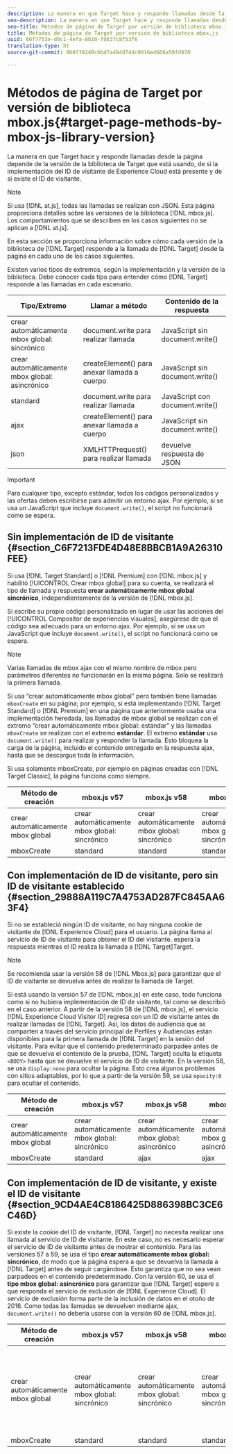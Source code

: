 ```yaml
---
description: La manera en que Target hace y responde llamadas desde la página depende de la versión de la biblioteca de Target que está usando, de si la implementación del ID de visitante de Experience Cloud está presente y de si existe el ID de visitante.
seo-description: La manera en que Target hace y responde llamadas desde la página depende de la versión de la biblioteca de Target que está usando, de si la implementación del ID de visitante de Experience Cloud está presente y de si existe el ID de visitante.
seo-title: Métodos de página de Target por versión de biblioteca mbox.js
title: Métodos de página de Target por versión de biblioteca mbox.js
uuid: 66f7753e-d9c1-4efa-8b10-fd637c8f53f6
translation-type: ht
source-git-commit: 9b8f39240cbbd7a494d74dc0016ed666a58fd870

---
```



# Métodos de página de Target por versión de biblioteca mbox.js{#target-page-methods-by-mbox-js-library-version}

La manera en que Target hace y responde llamadas desde la página depende de la versión de la biblioteca de Target que está usando, de si la implementación del ID de visitante de Experience Cloud está presente y de si existe el ID de visitante.

>[!NOTE]
>
>Si usa [!DNL at.js], todas las llamadas se realizan con JSON. Esta página proporciona detalles sobre las versiones de la biblioteca [!DNL mbox.js]. Los comportamientos que se describen en los casos siguientes no se aplican a [!DNL at.js].

En esta sección se proporciona información sobre cómo cada versión de la biblioteca de [!DNL Target] responde a la llamada de [!DNL Target] desde la página en cada uno de los casos siguientes.

Existen varios tipos de extremos, según la implementación y la versión de la biblioteca. Debe conocer cada tipo para entender cómo [!DNL Target] responde a las llamadas en cada escenario.

| Tipo/Extremo | Llamar a método | Contenido de la respuesta |
|--- |--- |--- |
| crear automáticamente mbox global: sincrónico | document.write para realizar llamada | JavaScript sin document.write() |
| crear automáticamente mbox global: asincrónico | createElement() para anexar llamada a cuerpo | JavaScript sin document.write() |
| standard | document.write para realizar llamada | JavaScript con document.write() |
| ajax | createElement() para anexar llamada a cuerpo | JavaScript sin document.write() |
| json | XMLHTTPrequest() para realizar llamada | devuelve respuesta de JSON |

>[!IMPORTANT]
>
>Para cualquier tipo, excepto estándar, todos los códigos personalizados y las ofertas deben escribirse para admitir un entorno ajax. Por ejemplo, si se usa un JavaScript que incluye `document.write()`, el script no funcionará como se espera.

## Sin implementación de ID de visitante {#section_C6F7213FDE4D48E8BBCB1A9A26310FEE}

Si usa [!DNL Target Standard] o [!DNL Premium] con [!DNL mbox.js] y habilitó [!UICONTROL Crear mbox global] para su cuenta, se realizará el tipo de llamada y respuesta **crear automáticamente mbox global sincrónico**, independientemente de la versión de [!DNL mbox.js].

Si escribe su propio código personalizado en lugar de usar las acciones del [!UICONTROL Compositor de experiencias visuales], asegúrese de que el código sea adecuado para un entorno ajax. Por ejemplo, si se usa un JavaScript que incluye `document.write()`, el script no funcionará como se espera.

>[!NOTE]
>
>Varias llamadas de mbox ajax con el mismo nombre de mbox pero parámetros diferentes no funcionarán en la misma página. Solo se realizará la primera llamada.

Si usa “crear automáticamente mbox global” pero también tiene llamadas `mboxCreate` en su página; por ejemplo, si está implementando [!DNL Target Standard] o [!DNL Premium] en una página que anteriormente usaba una implementación heredada, las llamadas de mbox global se realizan con el extremo “crear automáticamente mbox global: estándar” y las llamadas `mboxCreate` se realizan con el extremo **estándar**. El extremo **estándar** usa `document.write()` para realizar y responder la llamada. Esto bloquea la carga de la página, incluido el contenido entregado en la respuesta ajax, hasta que se descargue toda la información.

Si usa solamente mboxCreate, por ejemplo en páginas creadas con [!DNL Target Classic], la página funciona como siempre.

| Método de creación | mbox.js v57 | mbox.js v58 | mbox.js v59 | mbox.js v60 |
|---|---|---|---|---|
| crear automáticamente mbox global | crear automáticamente mbox global: sincrónico | crear automáticamente mbox global: sincrónico | crear automáticamente mbox global: sincrónico | crear automáticamente mbox global: sincrónico |
| mboxCreate | standard | standard | standard | standard |

## Con implementación de ID de visitante, pero sin ID de visitante establecido  {#section_29888A119C7A4753AD287FC845AA63F4}

Si no se estableció ningún ID de visitante, no hay ninguna cookie de visitante de [!DNL Experience Cloud] para el usuario. La página llama al servicio de ID de visitante para obtener el ID del visitante.  espera la respuesta mientras el ID realiza la llamada a [!DNL Target]Target.

>[!NOTE]
>
>Se recomienda usar la versión 58 de [!DNL Mbox.js] para garantizar que el ID de visitante se devuelva antes de realizar la llamada de Target.

Si está usando la versión 57 de [!DNL mbox.js] en este caso, todo funciona como si no hubiera implementación de ID de visitante, tal como se describió en el caso anterior. A partir de la versión 58 de [!DNL mbox.js], el servicio [!DNL Experience Cloud Visitor ID] regresa con un ID de visitante antes de realizar llamadas de [!DNL Target]. Así, los datos de audiencia que se comparten a través del servicio principal de Perfiles y Audiencias están disponibles para la primera llamada de [!DNL Target] en la sesión del visitante. Para evitar que el contenido predeterminado parpadee antes de que se devuelva el contenido de la prueba, [!DNL Target] oculta la etiqueta `<BODY>` hasta que se devuelve el servicio de ID de visitante. En la versión 58, se usa `display:none` para ocultar la página. Esto crea algunos problemas con sitios adaptables, por lo que a partir de la versión 59, se usa `opacity:0` para ocultar el contenido.

| Método de creación | mbox.js v57 | mbox.js v58 | mbox.js v59 | mbox.js v60 |
|---|---|---|---|---|
| crear automáticamente mbox global | crear automáticamente mbox global: sincrónico | crear automáticamente mbox global: asincrónico | crear automáticamente mbox global: asincrónico | crear automáticamente mbox global: asincrónico |
| mboxCreate | standard | ajax | ajax | ajax |

## Con implementación de ID de visitante, y existe el ID de visitante  {#section_9CD4AE4C8186425D886398BC3CE6C46D}

Si existe la cookie del ID de visitante, [!DNL Target] no necesita realizar una llamada al servicio de ID de visitante. En este caso, no es necesario esperar el servicio de ID de visitante antes de mostrar el contenido. Para las versiones 57 a 59, se usa el tipo **crear automáticamente mbox global: sincrónico**, de modo que la página espera a que se devuelva la llamada a [!DNL Target] antes de seguir cargándose. Esto garantiza que no sea vean parpadeos en el contenido predeterminado. Con la versión 60, se usa el **tipo mbox global: asincrónico** para garantizar que [!DNL Target] espere a que responda el servicio de exclusión de [!DNL Experience Cloud]. El servicio de exclusión forma parte de la inclusión de datos en el otoño de 2016. Como todas las llamadas se devuelven mediante ajax, `document.write()` no debería usarse con la versión 60 de [!DNL mbox.js].

| Método de creación | mbox.js v57 | mbox.js v58 | mbox.js v59 | mbox.js v60 |
|---|---|---|---|---|
| crear automáticamente mbox global | crear automáticamente mbox global: sincrónico | crear automáticamente mbox global: sincrónico | crear automáticamente mbox global: sincrónico | crear automáticamente mbox global: asincrónico (para admitir el desarrollo de la inclusión de datos, que se lanzará más tarde en 2016) |
| mboxCreate | standard | standard | standard | ajax |